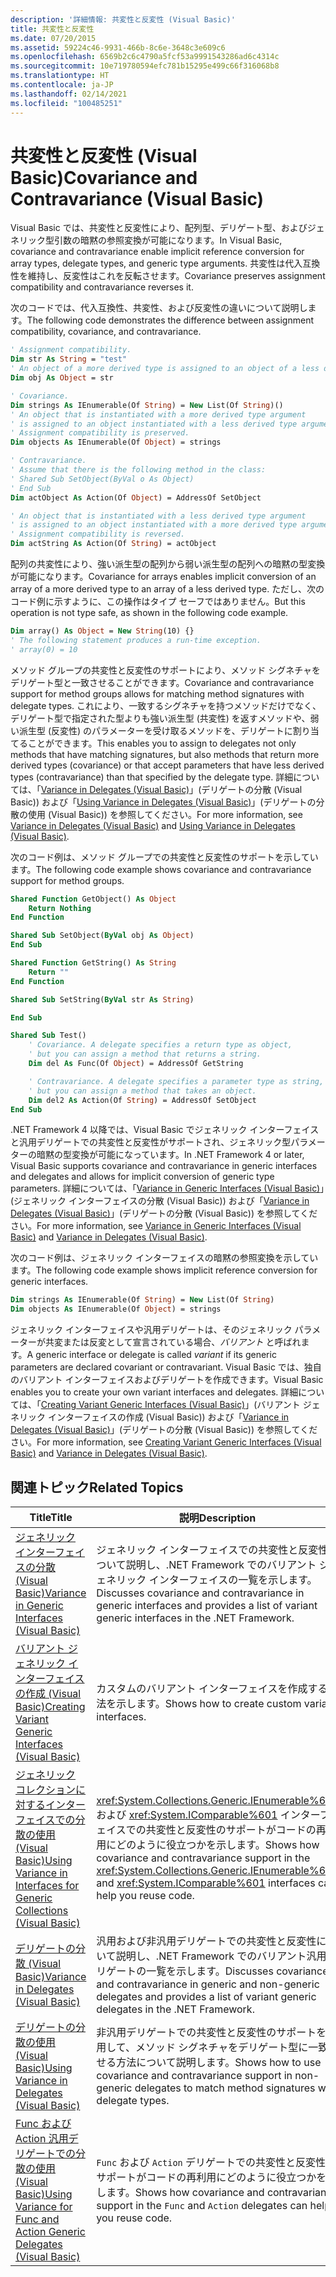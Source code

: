 ```yaml
---
description: '詳細情報: 共変性と反変性 (Visual Basic)'
title: 共変性と反変性
ms.date: 07/20/2015
ms.assetid: 59224c46-9931-466b-8c6e-3648c3e609c6
ms.openlocfilehash: 6569b2c6c4790a5fcf53a9991543286ad6c4314c
ms.sourcegitcommit: 10e719780594efc781b15295e499c66f316068b8
ms.translationtype: HT
ms.contentlocale: ja-JP
ms.lasthandoff: 02/14/2021
ms.locfileid: "100485251"
---
```

# <a name="covariance-and-contravariance-visual-basic"></a><span data-ttu-id="a5154-103">共変性と反変性 (Visual Basic)</span><span class="sxs-lookup"><span data-stu-id="a5154-103">Covariance and Contravariance (Visual Basic)</span></span>

<span data-ttu-id="a5154-104">Visual Basic では、共変性と反変性により、配列型、デリゲート型、およびジェネリック型引数の暗黙の参照変換が可能になります。</span><span class="sxs-lookup"><span data-stu-id="a5154-104">In Visual Basic, covariance and contravariance enable implicit reference conversion for array types, delegate types, and generic type arguments.</span></span> <span data-ttu-id="a5154-105">共変性は代入互換性を維持し、反変性はこれを反転させます。</span><span class="sxs-lookup"><span data-stu-id="a5154-105">Covariance preserves assignment compatibility and contravariance reverses it.</span></span>

<span data-ttu-id="a5154-106">次のコードでは、代入互換性、共変性、および反変性の違いについて説明します。</span><span class="sxs-lookup"><span data-stu-id="a5154-106">The following code demonstrates the difference between assignment compatibility, covariance, and contravariance.</span></span>

```vb
' Assignment compatibility.
Dim str As String = "test"
' An object of a more derived type is assigned to an object of a less derived type.
Dim obj As Object = str

' Covariance.
Dim strings As IEnumerable(Of String) = New List(Of String)()
' An object that is instantiated with a more derived type argument
' is assigned to an object instantiated with a less derived type argument.
' Assignment compatibility is preserved.
Dim objects As IEnumerable(Of Object) = strings

' Contravariance.
' Assume that there is the following method in the class:
' Shared Sub SetObject(ByVal o As Object)
' End Sub
Dim actObject As Action(Of Object) = AddressOf SetObject

' An object that is instantiated with a less derived type argument
' is assigned to an object instantiated with a more derived type argument.
' Assignment compatibility is reversed.
Dim actString As Action(Of String) = actObject
```

<span data-ttu-id="a5154-107">配列の共変性により、強い派生型の配列から弱い派生型の配列への暗黙の型変換が可能になります。</span><span class="sxs-lookup"><span data-stu-id="a5154-107">Covariance for arrays enables implicit conversion of an array of a more derived type to an array of a less derived type.</span></span> <span data-ttu-id="a5154-108">ただし、次のコード例に示すように、この操作はタイプ セーフではありません。</span><span class="sxs-lookup"><span data-stu-id="a5154-108">But this operation is not type safe, as shown in the following code example.</span></span>

```vb
Dim array() As Object = New String(10) {}
' The following statement produces a run-time exception.
' array(0) = 10
```

<span data-ttu-id="a5154-109">メソッド グループの共変性と反変性のサポートにより、メソッド シグネチャをデリゲート型と一致させることができます。</span><span class="sxs-lookup"><span data-stu-id="a5154-109">Covariance and contravariance support for method groups allows for matching method signatures with delegate types.</span></span> <span data-ttu-id="a5154-110">これにより、一致するシグネチャを持つメソッドだけでなく、デリゲート型で指定された型よりも強い派生型 (共変性) を返すメソッドや、弱い派生型 (反変性) のパラメーターを受け取るメソッドを、デリゲートに割り当てることができます。</span><span class="sxs-lookup"><span data-stu-id="a5154-110">This enables you to assign to delegates not only methods that have matching signatures, but also methods that return more derived types (covariance) or that accept parameters that have less derived types (contravariance) than that specified by the delegate type.</span></span> <span data-ttu-id="a5154-111">詳細については、「[Variance in Delegates (Visual Basic)](variance-in-delegates.md)」(デリゲートの分散 (Visual Basic)) および「[Using Variance in Delegates (Visual Basic)](using-variance-in-delegates.md)」(デリゲートの分散の使用 (Visual Basic)) を参照してください。</span><span class="sxs-lookup"><span data-stu-id="a5154-111">For more information, see [Variance in Delegates (Visual Basic)](variance-in-delegates.md) and [Using Variance in Delegates (Visual Basic)](using-variance-in-delegates.md).</span></span>

<span data-ttu-id="a5154-112">次のコード例は、メソッド グループでの共変性と反変性のサポートを示しています。</span><span class="sxs-lookup"><span data-stu-id="a5154-112">The following code example shows covariance and contravariance support for method groups.</span></span>

```vb
Shared Function GetObject() As Object
    Return Nothing
End Function

Shared Sub SetObject(ByVal obj As Object)
End Sub

Shared Function GetString() As String
    Return ""
End Function

Shared Sub SetString(ByVal str As String)

End Sub

Shared Sub Test()
    ' Covariance. A delegate specifies a return type as object,
    ' but you can assign a method that returns a string.
    Dim del As Func(Of Object) = AddressOf GetString

    ' Contravariance. A delegate specifies a parameter type as string,
    ' but you can assign a method that takes an object.
    Dim del2 As Action(Of String) = AddressOf SetObject
End Sub
```

<span data-ttu-id="a5154-113">.NET Framework 4 以降では、Visual Basic でジェネリック インターフェイスと汎用デリゲートでの共変性と反変性がサポートされ、ジェネリック型パラメーターの暗黙の型変換が可能になっています。</span><span class="sxs-lookup"><span data-stu-id="a5154-113">In .NET Framework 4 or later, Visual Basic supports covariance and contravariance in generic interfaces and delegates and allows for implicit conversion of generic type parameters.</span></span> <span data-ttu-id="a5154-114">詳細については、「[Variance in Generic Interfaces (Visual Basic)](variance-in-generic-interfaces.md)」(ジェネリック インターフェイスの分散 (Visual Basic)) および「[Variance in Delegates (Visual Basic)](variance-in-delegates.md)」(デリゲートの分散 (Visual Basic)) を参照してください。</span><span class="sxs-lookup"><span data-stu-id="a5154-114">For more information, see [Variance in Generic Interfaces (Visual Basic)](variance-in-generic-interfaces.md) and [Variance in Delegates (Visual Basic)](variance-in-delegates.md).</span></span>

<span data-ttu-id="a5154-115">次のコード例は、ジェネリック インターフェイスの暗黙の参照変換を示しています。</span><span class="sxs-lookup"><span data-stu-id="a5154-115">The following code example shows implicit reference conversion for generic interfaces.</span></span>

```vb
Dim strings As IEnumerable(Of String) = New List(Of String)
Dim objects As IEnumerable(Of Object) = strings
```

<span data-ttu-id="a5154-116">ジェネリック インターフェイスや汎用デリゲートは、そのジェネリック パラメーターが共変または反変として宣言されている場合、*バリアント* と呼ばれます。</span><span class="sxs-lookup"><span data-stu-id="a5154-116">A generic interface or delegate is called *variant* if its generic parameters are declared covariant or contravariant.</span></span> <span data-ttu-id="a5154-117">Visual Basic では、独自のバリアント インターフェイスおよびデリゲートを作成できます。</span><span class="sxs-lookup"><span data-stu-id="a5154-117">Visual Basic enables you to create your own variant interfaces and delegates.</span></span> <span data-ttu-id="a5154-118">詳細については、「[Creating Variant Generic Interfaces (Visual Basic)](creating-variant-generic-interfaces.md)」(バリアント ジェネリック インターフェイスの作成 (Visual Basic)) および「[Variance in Delegates (Visual Basic)](variance-in-delegates.md)」(デリゲートの分散 (Visual Basic)) を参照してください。</span><span class="sxs-lookup"><span data-stu-id="a5154-118">For more information, see [Creating Variant Generic Interfaces (Visual Basic)](creating-variant-generic-interfaces.md) and [Variance in Delegates (Visual Basic)](variance-in-delegates.md).</span></span>

## <a name="related-topics"></a><span data-ttu-id="a5154-119">関連トピック</span><span class="sxs-lookup"><span data-stu-id="a5154-119">Related Topics</span></span>

|<span data-ttu-id="a5154-120">Title</span><span class="sxs-lookup"><span data-stu-id="a5154-120">Title</span></span>|<span data-ttu-id="a5154-121">説明</span><span class="sxs-lookup"><span data-stu-id="a5154-121">Description</span></span>|
|-----------|-----------------|
|[<span data-ttu-id="a5154-122">ジェネリック インターフェイスの分散 (Visual Basic)</span><span class="sxs-lookup"><span data-stu-id="a5154-122">Variance in Generic Interfaces (Visual Basic)</span></span>](variance-in-generic-interfaces.md)|<span data-ttu-id="a5154-123">ジェネリック インターフェイスでの共変性と反変性について説明し、.NET Framework でのバリアント ジェネリック インターフェイスの一覧を示します。</span><span class="sxs-lookup"><span data-stu-id="a5154-123">Discusses covariance and contravariance in generic interfaces and provides a list of variant generic interfaces in the .NET Framework.</span></span>|
|[<span data-ttu-id="a5154-124">バリアント ジェネリック インターフェイスの作成 (Visual Basic)</span><span class="sxs-lookup"><span data-stu-id="a5154-124">Creating Variant Generic Interfaces (Visual Basic)</span></span>](creating-variant-generic-interfaces.md)|<span data-ttu-id="a5154-125">カスタムのバリアント インターフェイスを作成する方法を示します。</span><span class="sxs-lookup"><span data-stu-id="a5154-125">Shows how to create custom variant interfaces.</span></span>|
|[<span data-ttu-id="a5154-126">ジェネリック コレクションに対するインターフェイスでの分散の使用 (Visual Basic)</span><span class="sxs-lookup"><span data-stu-id="a5154-126">Using Variance in Interfaces for Generic Collections (Visual Basic)</span></span>](using-variance-in-interfaces-for-generic-collections.md)|<span data-ttu-id="a5154-127"><xref:System.Collections.Generic.IEnumerable%601> および <xref:System.IComparable%601> インターフェイスでの共変性と反変性のサポートがコードの再利用にどのように役立つかを示します。</span><span class="sxs-lookup"><span data-stu-id="a5154-127">Shows how covariance and contravariance support in the <xref:System.Collections.Generic.IEnumerable%601> and <xref:System.IComparable%601> interfaces can help you reuse code.</span></span>|
|[<span data-ttu-id="a5154-128">デリゲートの分散 (Visual Basic)</span><span class="sxs-lookup"><span data-stu-id="a5154-128">Variance in Delegates (Visual Basic)</span></span>](variance-in-delegates.md)|<span data-ttu-id="a5154-129">汎用および非汎用デリゲートでの共変性と反変性について説明し、.NET Framework でのバリアント汎用デリゲートの一覧を示します。</span><span class="sxs-lookup"><span data-stu-id="a5154-129">Discusses covariance and contravariance in generic and non-generic delegates and provides a list of variant generic delegates in the .NET Framework.</span></span>|
|[<span data-ttu-id="a5154-130">デリゲートの分散の使用 (Visual Basic)</span><span class="sxs-lookup"><span data-stu-id="a5154-130">Using Variance in Delegates (Visual Basic)</span></span>](using-variance-in-delegates.md)|<span data-ttu-id="a5154-131">非汎用デリゲートでの共変性と反変性のサポートを使用して、メソッド シグネチャをデリゲート型に一致させる方法について説明します。</span><span class="sxs-lookup"><span data-stu-id="a5154-131">Shows how to use covariance and contravariance support in non-generic delegates to match method signatures with delegate types.</span></span>|
|[<span data-ttu-id="a5154-132">Func および Action 汎用デリゲートでの分散の使用 (Visual Basic)</span><span class="sxs-lookup"><span data-stu-id="a5154-132">Using Variance for Func and Action Generic Delegates (Visual Basic)</span></span>](using-variance-for-func-and-action-generic-delegates.md)|<span data-ttu-id="a5154-133">`Func` および `Action` デリゲートでの共変性と反変性のサポートがコードの再利用にどのように役立つかを示します。</span><span class="sxs-lookup"><span data-stu-id="a5154-133">Shows how covariance and contravariance support in the `Func` and `Action` delegates can help you reuse code.</span></span>|
